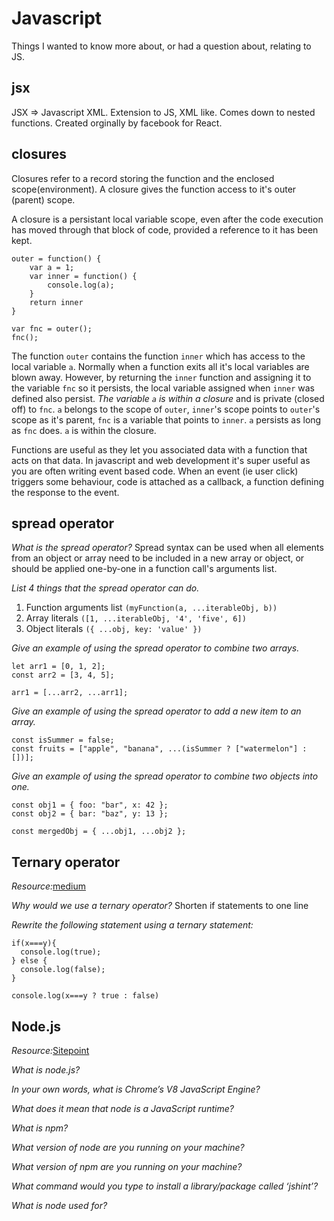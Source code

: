 # Javascript 
Things I wanted to know more about, or had a question about, relating to JS.

## jsx
JSX => Javascript XML. Extension to JS, XML like. Comes down to nested functions. Created orginally by facebook for React.


## closures
Closures refer to a record storing the function and the enclosed scope(environment). A closure gives the function access to it's outer (parent) scope.

A closure is a persistant local variable scope, even after the code execution has moved through that block of code, provided a reference to it has been kept.

```
outer = function() {
	var a = 1;
	var inner = function() {
		console.log(a);
	}
	return inner
}

var fnc = outer();
fnc();
```

The function `outer` contains the function `inner` which has access to the local variable `a`. Normally when a function exits all it's local variables are blown away. However, by returning the `inner` function and assigning it to the variable `fnc` so it persists, the local variable assigned when `inner` was defined also persist. *The variable `a` is within a closure* and is private (closed off) to `fnc`. `a` belongs to the scope of `outer`, `inner`'s scope points to `outer`'s scope as it's parent, `fnc` is a variable that points to `inner`. `a` persists as long as `fnc` does. `a` is within the closure.

Functions are useful as they let you associated data with a function that acts on that data. In javascript and web development it's super useful as you are often writing event based code. When an event (ie user click) triggers some behaviour, code is attached as a callback, a function defining the response to the event.

## spread operator

*What is the spread operator?* 
Spread syntax can be used when all elements from an object or array need to be included in a new array or object, or should be applied one-by-one in a function call's arguments list.

*List 4 things that the spread operator can do.*
 1. Function arguments list `(myFunction(a, ...iterableObj, b))`
 2. Array literals `([1, ...iterableObj, '4', 'five', 6])`
 3. Object literals `({ ...obj, key: 'value' })`

*Give an example of using the spread operator to combine two arrays.*

```
let arr1 = [0, 1, 2];
const arr2 = [3, 4, 5];

arr1 = [...arr2, ...arr1];
```

*Give an example of using the spread operator to add a new item to an array.*
```
const isSummer = false;
const fruits = ["apple", "banana", ...(isSummer ? ["watermelon"] : [])];
```
*Give an example of using the spread operator to combine two objects into one.*
```
const obj1 = { foo: "bar", x: 42 };
const obj2 = { bar: "baz", y: 13 };

const mergedObj = { ...obj1, ...obj2 };
```

## Ternary operator

*Resource:*[medium](https://codeburst.io/javascript-the-conditional-ternary-operator-explained-cac7218beeff)

*Why would we use a ternary operator?*
Shorten if statements to one line

*Rewrite the following statement using a ternary statement:*
```
if(x===y){
  console.log(true);
} else {
  console.log(false);
}

console.log(x===y ? true : false)
```

## Node.js
*Resource:*[Sitepoint](https://www.sitepoint.com/an-introduction-to-node-js/)

*What is node.js?* 


*In your own words, what is Chrome’s V8 JavaScript Engine?* 


*What does it mean that node is a JavaScript runtime?* 


*What is npm?* 


*What version of node are you running on your machine?* 


*What version of npm are you running on your machine?* 


*What command would you type to install a library/package called ‘jshint’?* 


*What is node used for?* 


